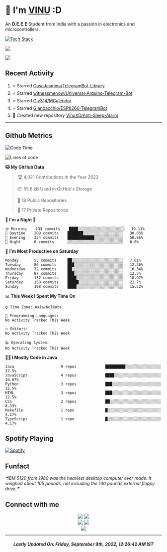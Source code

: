 # 👋 I'm [VINU](https://vinuxd.github.io) :D

An **D.E.E.E** Student from India with a passion in electronics and microcontrollers.
<br/>

[![Tech Stack](https://skillicons.dev/icons?i=c,java,py,spring,md,regex,arduino,raspberrypi,firebase,mongodb,git,heroku,netlify,androidstudio,vscode,figma,&theme=dark&perline=7)](https://t.me/VinuXD)

<a href=https://vinuxd.me><img src="https://github-readme-stats.vercel.app/api?username=vinuxd&hide=issues&show_icons=true&theme=chartreuse-dark&include_all_commits=true&count_private=true"/></a>

<a href=https://vinuxd.me><img src="http://github-readme-streak-stats.herokuapp.com?user=vinuxd&theme=chartreuse-dark&hide_border=false&date_format=j%20M%5B%20Y%5D"/></a>

## Recent Activity
<!--RECENT_ACTIVITY:start-->
1. ⭐ Starred [CasaJasmina/TelegramBot-Library](https://github.com/CasaJasmina/TelegramBot-Library)
2. ⭐ Starred [witnessmenow/Universal-Arduino-Telegram-Bot](https://github.com/witnessmenow/Universal-Arduino-Telegram-Bot)
3. ⭐ Starred [Giv314/MCalendar](https://github.com/Giv314/MCalendar)
4. ⭐ Starred [Gianbacchio/ESP8266-TelegramBot](https://github.com/Gianbacchio/ESP8266-TelegramBot)
5. 📔 Created new repository [VinuXD/Anti-Sleep-Alarm](https://github.com/VinuXD/Anti-Sleep-Alarm)
<!--RECENT_ACTIVITY:end-->
---

## Github Metrics

<!--START_SECTION:waka-->
![Code Time](http://img.shields.io/badge/Code%20Time%20since%2021/1/2022-125%20hrs%2056%20mins-blue?style=plastic&logo=Codepen)

![Lines of code](https://img.shields.io/badge/From%20Hello%20World%20I%27ve%20Written-219%20Thousand%20lines%20of%20code-blue)

**🐱 My GitHub Data** 

> 🏆 4,021 Contributions in the Year 2022
 > 
> 📦 55.6 kB Used in GitHub's Storage 
 > 
> 📜 18 Public Repositories 
 > 
> 🔑 17 Private Repositories  
 > 
**👻 I'm a Night 🦉** 

```text
🌞 Morning    133 commits    ████░░░░░░░░░░░░░░░░░░░░░   19.11% 
🌆 Daytime    209 commits    ███████░░░░░░░░░░░░░░░░░░   30.03% 
🌃 Evening    354 commits    ████████████░░░░░░░░░░░░░   50.86% 
🌙 Night      0 commits      ░░░░░░░░░░░░░░░░░░░░░░░░░   0.0%
```
📅 **I'm Most Productive on Saturday** 

```text
Monday       53 commits     ██░░░░░░░░░░░░░░░░░░░░░░░   7.61% 
Tuesday      86 commits     ███░░░░░░░░░░░░░░░░░░░░░░   12.36% 
Wednesday    72 commits     ██░░░░░░░░░░░░░░░░░░░░░░░   10.34% 
Thursday     87 commits     ███░░░░░░░░░░░░░░░░░░░░░░   12.5% 
Friday       132 commits    ████░░░░░░░░░░░░░░░░░░░░░   18.97% 
Saturday     158 commits    █████░░░░░░░░░░░░░░░░░░░░   22.7% 
Sunday       108 commits    ████░░░░░░░░░░░░░░░░░░░░░   15.52%
```


📊 **This Week I Spent My Time On** 

```text
⌚︎ Time Zone: Asia/Kolkata

💬 Programming Languages: 
No Activity Tracked This Week

🔥 Editors: 
No Activity Tracked This Week

💻 Operating System: 
No Activity Tracked This Week
```

**🧑‍💻 I Mostly Code in Java** 

```text
Java                     9 repos             █████████░░░░░░░░░░░░░░░░   37.5% 
JavaScript               4 repos             ████░░░░░░░░░░░░░░░░░░░░░   16.67% 
Python                   3 repos             ███░░░░░░░░░░░░░░░░░░░░░░   12.5% 
HTML                     3 repos             ███░░░░░░░░░░░░░░░░░░░░░░   12.5% 
CSS                      2 repos             ██░░░░░░░░░░░░░░░░░░░░░░░   8.33% 
Makefile                 1 repo              █░░░░░░░░░░░░░░░░░░░░░░░░   4.17% 
TypeScript               1 repo              █░░░░░░░░░░░░░░░░░░░░░░░░   4.17%
```



<!--END_SECTION:waka-->

## Spotify Playing

[![Spotify](https://spotifyxd.vercel.app/api/spotify?background_color=000000&border_color=00ff7f)](https://open.spotify.com/user/31a2knpxmuez2uo44wigmbqxjapy?si=ORyXsvpDQy6DNbodyG10lA)

## Funfact

<!--STARTS_HERE_QUOTE_README-->
<i>❝IBM 5120 from 1980 was the heaviest desktop computer ever made. It weighed about 105 pounds, not including the 130 pounds external floppy drive.❞</i>
<!--ENDS_HERE_QUOTE_README-->

## Connect with me

<div align="center" class="first">
<a href="https://t.me/VinuXD"><img src="https://img.shields.io/badge/Telegram-2CA5E0?style=for-the-badge&logo=telegram&logoColor=white"></a>
<a href="mailto:vinuvarsath3@gmail.com"><img src="https://img.shields.io/badge/Gmail-D14836?style=for-the-badge&logo=gmail&logoColor=white"></a>
</div>

<div align="center" class="second">
<a href="https://dev.to/VinuXD"><img src="https://img.shields.io/badge/dev.to-0A0A0A?style=for-the-badge&logo=devdotto&logoColor=white"></a>
<a href="https://stackoverflow.com/users/17960559/vinuxd"><img src="https://img.shields.io/badge/StackOverFlow-orange?style=for-the-badge&logo=stackoverflow&logoColor=white"></a>
</div>

<div align="center" class="third">
<a href="https://VinuXD.github.io"><img src="https://img.shields.io/badge/website-000000?style=for-the-badge&logo=About.me&logoColor=white"></a>
</div>

---

<!--RECENT_ACTIVITY:last_update-->
<h5 align="center">Lastly Updated On: <b>Friday, September 9th, 2022, 12:26:42 AM IST</b></h5>
<!--RECENT_ACTIVITY:last_update_end-->

